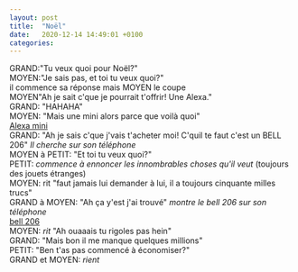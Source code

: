 ```yaml
---
layout: post
title:  "Noël"
date:   2020-12-14 14:49:01 +0100
categories: 
---
```

GRAND:"Tu veux quoi pour Noël?" <br />
MOYEN:"Je sais pas, et toi tu veux quoi?" <br />
il commence sa réponse mais MOYEN le coupe <br />
MOYEN"Ah je sait c'que je pourrait t'offrir! Une Alexa." <br />
GRAND: "HAHAHA" <br />
MOYEN: "Mais une mini alors parce que voilà quoi" <br />
[Alexa mini](https://www.visualsfrance.com/camescope-cinema-numerique/5380-alexa-mini-body.html) <br />
GRAND: "Ah je sais c'que j'vais t'acheter moi! C'quil te faut c'est un BELL 206" _Il cherche sur son téléphone_ <br />
MOYEN à PETIT: "Et toi tu veux quoi?" <br />
PETIT: _commence à ennoncer les innombrables choses qu'il veut_ (toujours des jouets étranges) <br />
MOYEN: rit "faut jamais lui demander à lui, il a toujours cinquante milles trucs" <br />
GRAND à MOYEN: "Ah ça y'est j'ai trouvé" _montre le bell 206 sur son téléphone_ <br />
[bell 206](https://www.helis.com/h2/bell-206-l4.jpg) <br />
MOYEN: _rit_ "Ah ouaaais tu rigoles pas hein" <br />
GRAND: "Mais bon il me manque quelques millions" <br />
PETIT: "Ben t'as pas commencé à économiser?" <br />
GRAND et MOYEN: _rient_